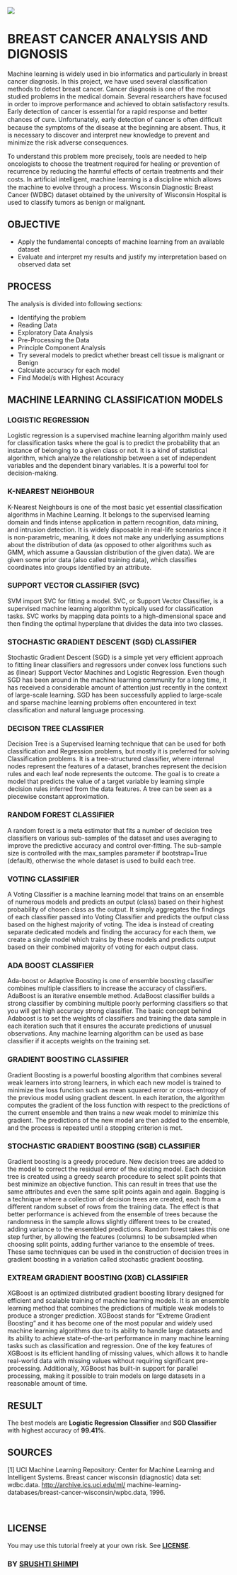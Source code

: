 ![](https://komarev.com/ghpvc/?username=srushtishimpi&label=PAGE+VIEWS&color=FD84BD)

<h1>BREAST CANCER ANALYSIS AND DIGNOSIS</h1>

<p>Machine learning is widely used in bio informatics and particularly in breast cancer diagnosis. In this project, we have used several classification methods to detect breast cancer. Cancer diagnosis is one of the most studied problems in the medical domain. Several researchers have focused in order to improve performance and achieved to obtain satisfactory results. Early detection of cancer is essential for a rapid response and better chances of cure. Unfortunately, early detection of cancer is often difﬁcult because the symptoms of the disease at the beginning are absent. Thus, it is necessary to discover and interpret new knowledge to prevent and minimize the risk adverse consequences.</p>

<p>To understand this problem more precisely, tools are needed to help oncologists to choose the treatment required for healing or prevention of recurrence by reducing the harmful effects of certain treatments and their costs. In artiﬁcial intelligent, machine learning is a discipline which allows the machine to evolve through a process. Wisconsin Diagnostic Breast Cancer (WDBC) dataset obtained by the university of Wisconsin Hospital is used to classify tumors as benign or malignant.</p>

<h2>OBJECTIVE</h2>

* Apply the fundamental concepts of machine learning from an available dataset
* Evaluate and interpret my results and justify my interpretation based on observed data set

<h2>PROCESS</h2>
<p>The analysis is divided into following sections:</p>

* Identifying the problem
* Reading Data 
* Exploratory Data Analysis
* Pre-Processing the Data
* Principle Component Analysis
* Try several models to predict whether breast cell tissue is malignant or Benign
* Calculate accuracy for each model
* Find Model/s with Highest Accuracy

<h2>MACHINE LEARNING CLASSIFICATION MODELS</h2>

<h3>LOGISTIC REGRESSION</h3>

<p>Logistic regression is a supervised machine learning algorithm mainly used for classification tasks where the goal is to predict the probability that an instance of belonging to a given class or not. It is a kind of statistical algorithm, which analyze the relationship between a set of independent variables and the dependent binary variables. It is a powerful tool for decision-making.</p>

<h3>K-NEAREST NEIGHBOUR</h3>
<p>K-Nearest Neighbours is one of the most basic yet essential classification algorithms in Machine Learning. It belongs to the supervised learning domain and finds intense application in pattern recognition, data mining, and intrusion detection. It is widely disposable in real-life scenarios since it is non-parametric, meaning, it does not make any underlying assumptions about the distribution of data (as opposed to other algorithms such as GMM, which assume a Gaussian distribution of the given data). We are given some prior data (also called training data), which classifies coordinates into groups identified by an attribute.</p>

<h3>SUPPORT VECTOR CLASSIFIER (SVC)</h3>
<p>SVM import SVC for fitting a model. SVC, or Support Vector Classifier, is a supervised machine learning algorithm typically used for classification tasks. SVC works by mapping data points to a high-dimensional space and then finding the optimal hyperplane that divides the data into two classes.</p>


<h3>STOCHASTIC GRADIENT DESCENT (SGD) CLASSIFIER</h3>
<p>Stochastic Gradient Descent (SGD) is a simple yet very efficient approach to fitting linear classifiers and regressors under convex loss functions such as (linear) Support Vector Machines and Logistic Regression. Even though SGD has been around in the machine learning community for a long time, it has received a considerable amount of attention just recently in the context of large-scale learning. SGD has been successfully applied to large-scale and sparse machine learning problems often encountered in text classification and natural language processing.</p>

<h3>DECISON TREE CLASSIFIER</h3>
<p>Decision Tree is a Supervised learning technique that can be used for both classification and Regression problems, but mostly it is preferred for solving Classification problems. It is a tree-structured classifier, where internal nodes represent the features of a dataset, branches represent the decision rules and each leaf node represents the outcome. The goal is to create a model that predicts the value of a target variable by learning simple decision rules inferred from the data features. A tree can be seen as a piecewise constant approximation.</p>


<h3>RANDOM FOREST CLASSIFIER</h3>
<p>A random forest is a meta estimator that fits a number of decision tree classifiers on various sub-samples of the dataset and uses averaging to improve the predictive accuracy and control over-fitting. The sub-sample size is controlled with the max_samples parameter if bootstrap=True (default), otherwise the whole dataset is used to build each tree. </p>


<h3>VOTING CLASSIFIER</h3>
<p>A Voting Classifier is a machine learning model that trains on an ensemble of numerous models and predicts an output (class) based on their highest probability of chosen class as the output. It simply aggregates the findings of each classifier passed into Voting Classifier and predicts the output class based on the highest majority of voting. The idea is instead of creating separate dedicated models and finding the accuracy for each them, we create a single model which trains by these models and predicts output based on their combined majority of voting for each output class.</p>


<h3>ADA BOOST CLASSIFIER</h3>
<p>Ada-boost or Adaptive Boosting is one of ensemble boosting classifier combines multiple classifiers to increase the accuracy of classifiers. AdaBoost is an iterative ensemble method. AdaBoost classifier builds a strong classifier by combining multiple poorly performing classifiers so that you will get high accuracy strong classifier. The basic concept behind Adaboost is to set the weights of classifiers and training the data sample in each iteration such that it ensures the accurate predictions of unusual observations. Any machine learning algorithm can be used as base classifier if it accepts weights on the training set.</p>


<h3>GRADIENT BOOSTING CLASSIFIER</h3>
<p>Gradient Boosting is a powerful boosting algorithm that combines several weak learners into strong learners, in which each new model is trained to minimize the loss function such as mean squared error or cross-entropy of the previous model using gradient descent. In each iteration, the algorithm computes the gradient of the loss function with respect to the predictions of the current ensemble and then trains a new weak model to minimize this gradient. The predictions of the new model are then added to the ensemble, and the process is repeated until a stopping criterion is met.</p>


<h3>STOCHASTIC GRADIENT BOOSTING (SGB) CLASSIFIER</h3>
<p>Gradient boosting is a greedy procedure. New decision trees are added to the model to correct the residual error of the existing model. Each decision tree is created using a greedy search procedure to select split points that best minimize an objective function. This can result in trees that use the same attributes and even the same split points again and again. Bagging is a technique where a collection of decision trees are created, each from a different random subset of rows from the training data. The effect is that better performance is achieved from the ensemble of trees because the randomness in the sample allows slightly different trees to be created, adding variance to the ensembled predictions. Random forest takes this one step further, by allowing the features (columns) to be subsampled when choosing split points, adding further variance to the ensemble of trees. These same techniques can be used in the construction of decision trees in gradient boosting in a variation called stochastic gradient boosting.

</p>


<h3>EXTREAM GRADIENT BOOSTING (XGB) CLASSIFIER</h3>
<p>XGBoost is an optimized distributed gradient boosting library designed for efficient and scalable training of machine learning models. It is an ensemble learning method that combines the predictions of multiple weak models to produce a stronger prediction. XGBoost stands for “Extreme Gradient Boosting” and it has become one of the most popular and widely used machine learning algorithms due to its ability to handle large datasets and its ability to achieve state-of-the-art performance in many machine learning tasks such as classification and regression. One of the key features of XGBoost is its efficient handling of missing values, which allows it to handle real-world data with missing values without requiring significant pre-processing. Additionally, XGBoost has built-in support for parallel processing, making it possible to train models on large datasets in a reasonable amount of time.</p>

<h2>RESULT</h2>

The best models are **Logistic Regression Classifier** and **SGD Classifier** with highest accuracy of **99.41%**.

<h2>SOURCES</h2>

[1] UCI Machine Learning Repository: Center for Machine Learning and Intelligent Systems. Breast cancer wisconsin (diagnostic) data set: wdbc.data. http://archive.ics.uci.edu/ml/ machine-learning-databases/breast-cancer-wisconsin/wpbc.data, 1996.

<BR>



<h2>LICENSE</h2>

You may use this tutorial freely at your own risk. See [**LICENSE**](https://github.com/srushtishimpi/breast_cancer_wisconsin_Analysis/blob/main/LICENSE).

### BY [SRUSHTI SHIMPI](https://github.com/srushtishimpi)
